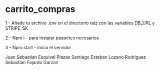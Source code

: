 # carrito_compras

1 - Añade tu archivo .env en el directorio raiz con las variables DB_URL y STRIPE_SK

2 - Npm i - para instalar paquetes necesarios

3 - Npm start - inicia el servidor

Juan Sebastian Esquivel Plazas
Santiago Esteban Lozano Rodriguez
Sebastian Fajardo Garzon
